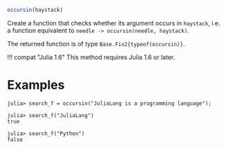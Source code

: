 ```julia
occursin(haystack)
```

Create a function that checks whether its argument occurs in `haystack`, i.e. a function equivalent to `needle -> occursin(needle, haystack)`.

The returned function is of type `Base.Fix2{typeof(occursin)}`.

!!! compat "Julia 1.6"
    This method requires Julia 1.6 or later.


# Examples

```jldoctest
julia> search_f = occursin("JuliaLang is a programming language");

julia> search_f("JuliaLang")
true

julia> search_f("Python")
false
```
